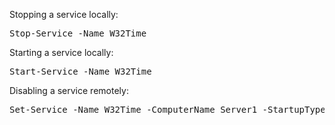 Stopping a service locally:
<pre>
Stop-Service -Name W32Time
</pre>
Starting a service locally:

<pre>
Start-Service -Name W32Time
</pre>

Disabling a service remotely:

<pre>
Set-Service -Name W32Time -ComputerName Server1 -StartupType Disabled
</pre>
